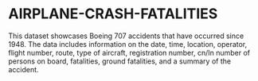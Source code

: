 # AIRPLANE-CRASH-FATALITIES
This dataset showcases Boeing 707 accidents that have occurred since 1948. The data includes information on the date, time, location, operator, flight number, route, type of aircraft, registration number, cn/In number of persons on board, fatalities, ground fatalities, and a summary of the accident.
